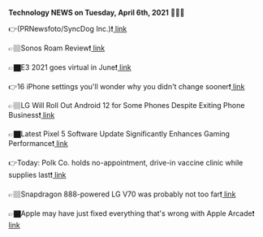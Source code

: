 <b>Technology NEWS on Tuesday, April 6th, 2021</b> 📡📡📡 

👉(PRNewsfoto/SyncDog Inc.)❗️<a href='https://techblock.club/?p=11118'> link</a>

👉🏽Sonos Roam Review❗️<a href='https://techblock.club/?p=11120'> link</a>

👉🏿E3 2021 goes virtual in June❗️<a href='https://techblock.club/?p=11122'> link</a>

👉16 iPhone settings you'll wonder why you didn't change sooner❗️<a href='https://techblock.club/?p=11124'> link</a>

👉🏽LG Will Roll Out Android 12 for Some Phones Despite Exiting Phone Business❗️<a href='https://techblock.club/?p=11126'> link</a>

👉🏿Latest Pixel 5 Software Update Significantly Enhances Gaming Performance❗️<a href='https://techblock.club/?p=11128'> link</a>

👉Today: Polk Co. holds no-appointment, drive-in vaccine clinic while supplies last❗️<a href='https://techblock.club/?p=11130'> link</a>

👉🏽Snapdragon 888-powered LG V70 was probably not too far❗️<a href='https://techblock.club/?p=11132'> link</a>

👉🏿Apple may have just fixed everything that's wrong with Apple Arcade❗️<a href='https://techblock.club/?p=11134'> link</a>

